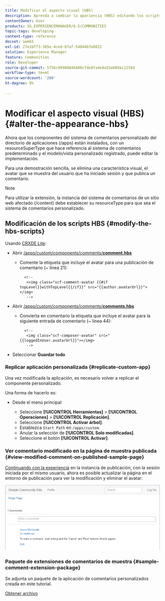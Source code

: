 ```yaml
---
title: Modificar el aspecto visual (HBS)
description: Aprenda a cambiar la apariencia (HBS) editando los scripts de HBS.
contentOwner: User
products: SG_EXPERIENCEMANAGER/6.5/COMMUNITIES
topic-tags: developing
content-type: reference
docset: aem65
exl-id: 27e1bff3-385e-4ced-87af-54044b7e8812
solution: Experience Manager
feature: Communities
role: Developer
source-git-commit: 1f56c99980846400cfde8fa4e9a55e885bc2258d
workflow-type: tm+mt
source-wordcount: '260'
ht-degree: 0%

---
```


# Modificar el aspecto visual (HBS) {#alter-the-appearance-hbs}

Ahora que los componentes del sistema de comentarios personalizado del directorio de aplicaciones (/apps) están instalados, con un resourceSuperType que hace referencia al sistema de comentarios predeterminado y el modelo/vista personalizado registrado, puede editar la implementación.

Para una demostración sencilla, se elimina una característica visual, el avatar que se muestra del usuario que ha iniciado sesión y que publica un comentario.

>[!NOTE]
>
>Para utilizar la extensión, la instancia del sistema de comentarios de un sitio web afectado (/content) debe establecer su resourceType para que sea el sistema de comentarios personalizado.

## Modificación de los scripts HBS {#modify-the-hbs-scripts}

Usando [CRXDE Lite](/help/sites-developing/developing-with-crxde-lite.md):

* Abrir [/apps/custom/components/comments/**comment.hbs**](https://localhost:4502/crx/de/index.jsp#/apps/custom/components/comments/comment/comment.hbs)

   * Comente la etiqueta que incluye el avatar para una publicación de comentario (~ línea 21):

     ```
       <!--
        <<img class="scf-comment-avatar {{#if topLevel}}withTopLevel{{/if}}" src="{{author.avatarUrl}}"></img>
        -->
     ```

* Abrir [/apps/custom/components/comments/**comments.hbs**](https://localhost:4502/crx/de/index.jsp#/apps/custom/components/comments/comments.hbs)

   * Convierta en comentario la etiqueta que incluye el avatar para la siguiente entrada de comentario (~ línea 44):

     ```
       <!--
        <img class="scf-composer-avatar" src="{{loggedInUser.avatarUrl}}"></img>
        -->
     ```

* Seleccionar **Guardar todo**

### Replicar aplicación personalizada {#replicate-custom-app}

Una vez modificada la aplicación, es necesario volver a replicar el componente personalizado.

Una forma de hacerlo es:

* Desde el menú principal

   * Seleccione **[!UICONTROL Herramientas]** > **[!UICONTROL Operaciones]** > **[!UICONTROL Replicación]**.
   * Seleccione **[!UICONTROL Activar árbol]**.
   * Establezca `Start Path` en `/apps/custom`.
   * Anular la selección de **[!UICONTROL Solo modificadas]**.
   * Seleccione el botón **[!UICONTROL Activar]**.

### Ver comentario modificado en la página de muestra publicada {#view-modified-comment-on-published-sample-page}

[Continuando con la experiencia](/help/communities/extend-sample-page.md#publish-sample-page) en la instancia de publicación, con la sesión iniciada por el mismo usuario, ahora es posible actualizar la página en el entorno de publicación para ver la modificación y eliminar el avatar:

![ver-contenido modificado](assets/view-modified-content.png)

### Paquete de extensiones de comentarios de muestra {#sample-comment-extension-package}

Se adjunta un paquete de la aplicación de comentarios personalizados creada en este tutorial.

[Obtener archivo](assets/sample-comment-extension-6-1-fp3.zip)
